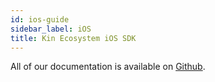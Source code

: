 ```yaml
---
id: ios-guide
sidebar_label: iOS
title: Kin Ecosystem iOS SDK
---
```


All of our documentation is available on [Github](https://github.com/kinecosystem/kin-ecosystem-ios-sdk).
